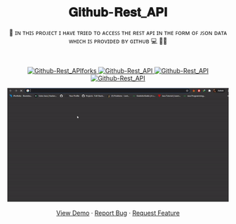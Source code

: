 <h1 align="center">𝐆𝐢𝐭𝐡𝐮𝐛-𝐑𝐞𝐬𝐭_𝐀𝐏𝐈</h1>
<p align="center">🌟 ɪɴ ᴛʜɪꜱ ᴘʀᴏᴊᴇᴄᴛ ɪ ʜᴀᴠᴇ ᴛʀɪᴇᴅ ᴛᴏ ᴀᴄᴄᴇꜱꜱ ᴛʜᴇ ʀᴇꜱᴛ ᴀᴘɪ ɪɴ ᴛʜᴇ ꜰᴏʀᴍ ᴏꜰ ᴊꜱᴏɴ ᴅᴀᴛᴀ ᴡʜɪᴄʜ ɪꜱ ᴘʀᴏᴠɪᴅᴇᴅ ʙʏ ɢɪᴛʜᴜʙ 💻 🎯🚀 <p><br>
<a href="https://github.com/ashish2030/Github-Rest_API/fork" target="blank">

<p align="center">
  <img src="https://img.shields.io/github/forks/ashish2030/Github-Rest_API?style=flat-square" alt="Github-Rest_APIforks"/>
</a>
<a href="https://github.com/ashish2030/Github-Rest_API/stargazers" target="blank">
<img src="https://img.shields.io/github/stars/ashish2030/Github-Rest_API?style=flat-square" alt="Github-Rest_API"/>
</a>
<a href="https://github.com/ashish2030/Github-Rest_API/issues" target="blank">
<img src="https://img.shields.io/github/issues/ashish2030/Github-Rest_API?style=flat-square" alt="Github-Rest_API"/>
</a>
<a href="https://github.com/ashish2030/Github-Rest_API/pulls" target="blank">
<img src="https://img.shields.io/github/issues-pr/ashish2030/Github-Rest_API?style=flat-square" alt="Github-Rest_API"/>
</a>
  </p>
<p align="center"><img src="https://github.com/Ashish2030/Github-Rest_API/blob/master/Video/gif.gif" ></p>
<p align="center">
    <a href="https://github.com/Ashish2030/Github-Rest_API" target="blank">View Demo</a>
    ·
    <a href="https://github.com/ashish2030/Github-Rest_API/issues/new/choose">Report Bug</a>
    ·
    <a href="https://github.com/ashish2030/Github-Rest_API/issues/new/choose">Request Feature</a>
</p>
